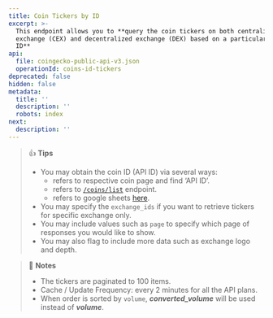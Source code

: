 ```yaml
---
title: Coin Tickers by ID
excerpt: >-
  This endpoint allows you to **query the coin tickers on both centralized
  exchange (CEX) and decentralized exchange (DEX) based on a particular coin
  ID**
api:
  file: coingecko-public-api-v3.json
  operationId: coins-id-tickers
deprecated: false
hidden: false
metadata:
  title: ''
  description: ''
  robots: index
next:
  description: ''
---
```

> 👍 **Tips**
>
> * You may obtain the coin ID (API ID) via several ways:
>   * refers to respective coin page and find ‘API ID’.
>   * refers to [`/coins/list`](/reference/coins-list) endpoint.
>   * refers to google sheets [here](https://docs.google.com/spreadsheets/d/1wTTuxXt8n9q7C4NDXqQpI3wpKu1_5bGVmP9Xz0XGSyU/edit?usp=sharing).
> * You may specify the `exchange_ids` if you want to retrieve tickers for specific exchange only.
> * You may include values such as  `page` to specify which page of responses you would like to show.
> * You may also flag to include more data such as exchange logo and depth.

> 📘 **Notes**
>
> * The tickers are paginated to 100 items.
> * Cache / Update Frequency: every 2 minutes for all the API plans.
> * When order is sorted by `volume`, ***converted\_volume*** will be used instead of ***volume***.
